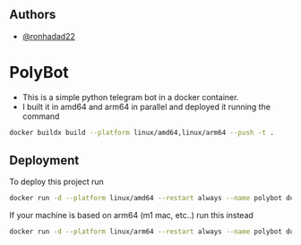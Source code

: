 
## Authors

- [@ronhadad22](https://github.com/ronhadad22)


# PolyBot


- This is a simple python telegram bot in a docker container.
- I built it in amd64 and arm64 in parallel and deployed it running the command
```bash
docker buildx build --platform linux/amd64,linux/arm64 --push -t .
```
## Deployment

To deploy this project run

```bash
docker run -d --platform linux/amd64 --restart always --name polybot docker.io/deanosaurx/polybot
```

If your machine is based on arm64 (m1 mac, etc..) run this instead

```bash
docker run -d --platform linux/arm64 --restart always --name polybot docker.io/deanosaurx/polybot
```


